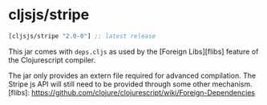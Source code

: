 # cljsjs/stripe
[](dependency)
```clojure
[cljsjs/stripe "2.0-0"] ;; latest release
```
[](/dependency)

This jar comes with `deps.cljs` as used by the [Foreign Libs][flibs] feature
of the Clojurescript compiler.

The jar only provides an extern file required for advanced compilation.
The Stripe js API will still need to be provided through some other mechanism.
[flibs]: https://github.com/clojure/clojurescript/wiki/Foreign-Dependencies

